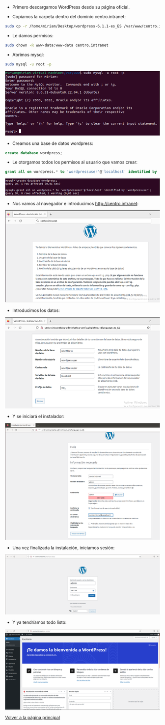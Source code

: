 - Primero descargamos WordPress desde su página oficial.

- Copiamos la carpeta dentro del dominio centro.intranet:

```bash
sudo cp -r /home/miriam/Desktop/wordpress-6.1.1-es_ES /var/www/centro.intranet/
```

- Le damos permisos:

```bash
sudo chown -R www-data:www-data centro.intranet
```

- Abrimos mysql:

```bash
sudo mysql -u root -p
```

![image](/imagenes/6.png)

- Creamos una base de datos wordpress:

```sql
create database wordpress;
```

- Le otorgamos todos los permisos al usuario que vamos crear:

```sql
grant all on wordpress.* to 'wordpressuser'@'localhost' identified by 'wordpressuser';
```

![image](/imagenes/7.png)

- Nos vamos al navegador e introducimos http://centro.intranet:

![image](/imagenes/8.png)

- Introducimos los datos:

![image](/imagenes/9.png)

- Y se iniciará el instalador:

![image](/imagenes/10.png)

- Una vez finalizada la instalación, iniciamos sesión:

![image](/imagenes/11.png)

- Y ya tendríamos todo listo:

![image](/imagenes/12.png)


[Volver a la página principal](../README.md)
